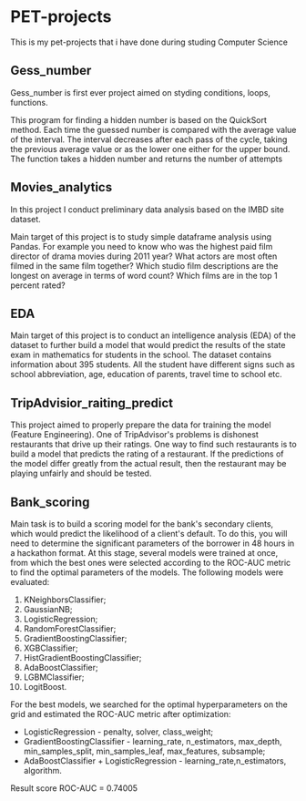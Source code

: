 # PET-projects
This is my pet-projects that i have done during studing Computer Science

## Gess_number 
Gess_number is first ever project aimed on styding conditions, loops, functions. 

  This program for finding a hidden number is based on the QuickSort method.
Each time the guessed number is compared with the average value of the interval.
The interval decreases after each pass of the cycle, taking the previous average value or as the lower one
either for the upper bound. The function takes a hidden number and returns the number of attempts

## Movies_analytics

In this project I conduct preliminary data analysis based on the IMBD site dataset. 

  Main target of this project is to study simple dataframe analysis using Pandas. For example you need to know who was the highest paid film director of drama movies during 2011 year? What actors are most often filmed in the same film together? Which studio film descriptions are the longest on average in terms of word count? Which films are in the top 1 percent rated? 
  

## EDA

  Main target of this project is to conduct an intelligence analysis (EDA) of the dataset to further build a model that would predict the results of the state exam in mathematics for students in the school. The dataset contains information about 395 students. All the student have different signs such as school abbreviation, age, education of parents, travel time to school etc.


## TripAdvisior_raiting_predict

  This project aimed to properly prepare the data for training the model (Feature Engineering). One of TripAdvisor's problems is dishonest restaurants that drive up their ratings. One way to find such restaurants is to build a model that predicts the rating of a restaurant. If the predictions of the model differ greatly from the actual result, then the restaurant may be playing unfairly and should be tested.
  
  ## Bank_scoring
  
  Main task is to build a scoring model for the bank's secondary clients, which would predict the likelihood of a client's default. To do this, you will need to determine the significant parameters of the borrower in 48 hours in a hackathon format. 
  At this stage, several models were trained at once, from which the best ones were selected according to the ROC-AUC metric to find the optimal parameters of the models. The following models were evaluated:
  1. KNeighborsClassifier;
  2. GaussianNB;
  3. LogisticRegression;
  4. RandomForestClassifier;
  5. GradientBoostingClassifier;
  6. XGBClassifier;
  7. HistGradientBoostingClassifier;
  8. AdaBoostClassifier;
  10. LGBMClassifier;
  11. LogitBoost.
  
  For the best models, we searched for the optimal hyperparameters on the grid and estimated the ROC-AUC metric after optimization:
  - LogisticRegression - penalty, solver, class_weight;
  - GradientBoostingClassifier - learning_rate, n_estimators, max_depth, min_samples_split, min_samples_leaf, max_features, subsample;
  - AdaBoostClassifier + LogisticRegression - learning_rate,n_estimators, algorithm.
 
 Result
  score ROC-AUC = 0.74005

